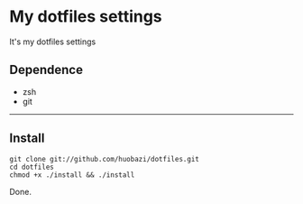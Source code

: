 # My dotfiles  settings

It's my dotfiles settings 

## Dependence

* zsh
* git

***

## Install


    git clone git://github.com/huobazi/dotfiles.git
    cd dotfiles 
    chmod +x ./install && ./install

Done.
